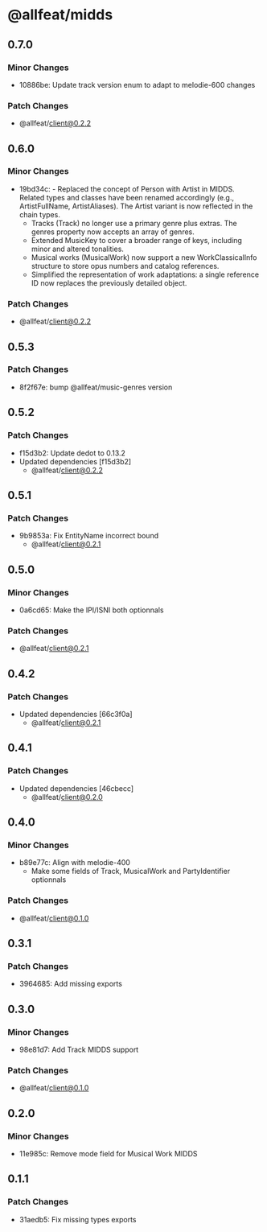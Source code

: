 # @allfeat/midds

## 0.7.0

### Minor Changes

- 10886be: Update track version enum to adapt to melodie-600 changes

### Patch Changes

- @allfeat/client@0.2.2

## 0.6.0

### Minor Changes

- 19bd34c: - Replaced the concept of Person with Artist in MIDDS. Related types and classes have been renamed accordingly (e.g., ArtistFullName, ArtistAliases). The Artist variant is now reflected in the chain types.
  - Tracks (Track) no longer use a primary genre plus extras. The genres property now accepts an array of genres.
  - Extended MusicKey to cover a broader range of keys, including minor and altered tonalities.
  - Musical works (MusicalWork) now support a new WorkClassicalInfo structure to store opus numbers and catalog references.
  - Simplified the representation of work adaptations: a single reference ID now replaces the previously detailed object.

### Patch Changes

- @allfeat/client@0.2.2

## 0.5.3

### Patch Changes

- 8f2f67e: bump @allfeat/music-genres version

## 0.5.2

### Patch Changes

- f15d3b2: Update dedot to 0.13.2
- Updated dependencies [f15d3b2]
  - @allfeat/client@0.2.2

## 0.5.1

### Patch Changes

- 9b9853a: Fix EntityName incorrect bound
  - @allfeat/client@0.2.1

## 0.5.0

### Minor Changes

- 0a6cd65: Make the IPI/ISNI both optionnals

### Patch Changes

- @allfeat/client@0.2.1

## 0.4.2

### Patch Changes

- Updated dependencies [66c3f0a]
  - @allfeat/client@0.2.1

## 0.4.1

### Patch Changes

- Updated dependencies [46cbecc]
  - @allfeat/client@0.2.0

## 0.4.0

### Minor Changes

- b89e77c: Align with melodie-400
  - Make some fields of Track, MusicalWork and PartyIdentifier optionnals

### Patch Changes

- @allfeat/client@0.1.0

## 0.3.1

### Patch Changes

- 3964685: Add missing exports

## 0.3.0

### Minor Changes

- 98e81d7: Add Track MIDDS support

### Patch Changes

- @allfeat/client@0.1.0

## 0.2.0

### Minor Changes

- 11e985c: Remove mode field for Musical Work MIDDS

## 0.1.1

### Patch Changes

- 31aedb5: Fix missing types exports
